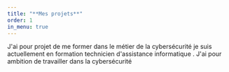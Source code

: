 ```yaml
---
title: "**Mes projets**"
order: 1
in_menu: true
---
```

J'ai pour projet de me former dans le métier de la cybersécurité je suis actuellement en formation technicien d'assistance informatique . J'ai pour ambition de travailler dans la cybersécurité 